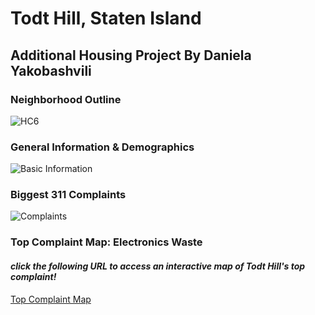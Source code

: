 # Todt Hill, Staten Island
## Additional Housing Project                    By Daniela Yakobashvili          

### Neighborhood Outline
![HC6](dyakoby.github.io/HC6.png)

### General Information & Demographics
![Basic Information](dyakoby.github.io/Basic.png)

### Biggest 311 Complaints 
![Complaints](dyakoby.github.io/complaints.png)

### Top Complaint Map: Electronics Waste 
#### *click the following URL to access an interactive map of Todt Hill's top complaint!* 
[Top Complaint Map](https://dyakoby.github.io/complaintMap.html)
